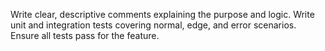 Write clear, descriptive comments explaining the purpose and logic.
Write unit and integration tests covering normal, edge, and error scenarios.
Ensure all tests pass for the feature.